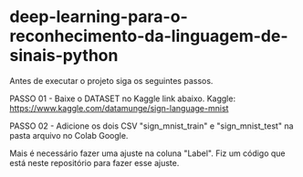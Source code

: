 # deep-learning-para-o-reconhecimento-da-linguagem-de-sinais-python

Antes de executar o projeto siga os seguintes passos.

PASSO 01 - Baixe o DATASET no Kaggle link abaixo.
Kaggle: https://www.kaggle.com/datamunge/sign-language-mnist

PASSO 02 - Adicione os dois CSV "sign_mnist_train" e "sign_mnist_test" na pasta arquivo no Colab Google.

Mais é necessário fazer uma ajuste na coluna "Label". Fiz um código que está neste repositório para fazer esse ajuste.
